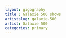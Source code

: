 ```yaml
---
layout: gigography
title : Galaxie 500 shows
artistslug: galaxie-500
artist: Galaxie 500
categories: primary
---
```


